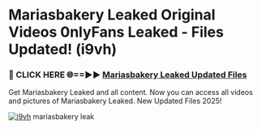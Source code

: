 # Mariasbakery Leaked Original Videos 0nlyFans Leaked - Files Updated! (i9vh)

<h3>🔴 CLICK HERE 🌐==►► <a href="https://tinyurl.com/4seja8ks" rel="nofollow">Mariasbakery Leaked Updated Files</a></h3>

Get Mariasbakery Leaked and all content. Now you can access all videos and pictures of Mariasbakery Leaked. New Updated Files 2025!

[![i9vh](https://i.imgur.com/EWjZXRe.gif)](https://tinyurl.com/4seja8ks)
mariasbakery leak